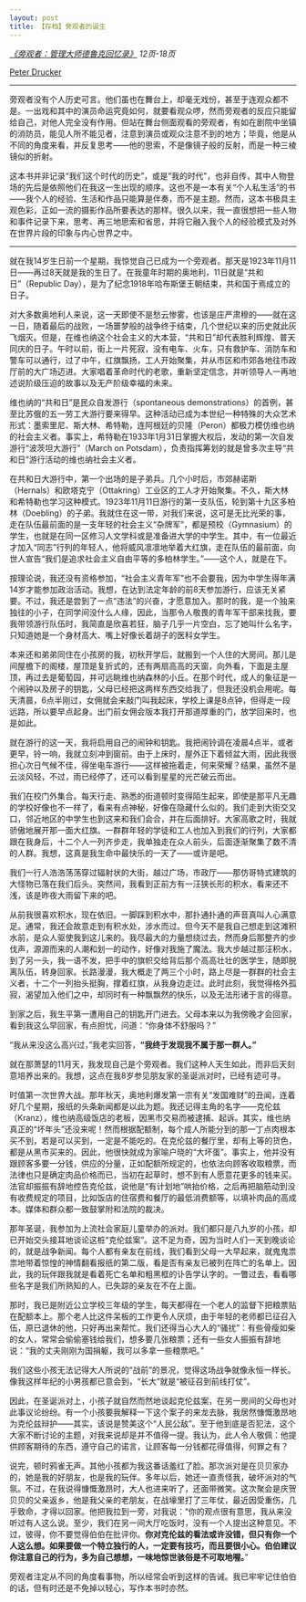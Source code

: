 ```yaml
---
layout: post
title: 【存档】旁观者的诞生
---
```

*[《旁观者：管理大师德鲁克回忆录》](http://book.douban.com/subject/1433346/) 12页-18页*

[Peter Drucker](http://en.wikipedia.org/wiki/Peter_Drucker)

***

旁观者没有个人历史可言。他们虽也在舞台上，却毫无戏份，甚至于连观众都不是。一出戏和其中的演员命运究竟如何，就要看观众啰，然而旁观者的反应只能留给自己，对他人完全没有作用。但站在舞台侧面观看的旁观者，有如在剧院中坐镇的消防员，能见人所不能见者，注意到演员或观众注意不到的地方；毕竟，他是从不同的角度来看，并反复思考——他的思索，不是像镜子般的反射，而是一种三棱镜似的折射。

这本书并非记录“我们这个时代的历史”，或是“我的时代”，也非自传，其中人物登场的先后是依照他们在我这一生出现的顺序。这也不是一本有关“个人私生活”的书——我个人的经验、生活和作品只能算是伴奏，而不是主题。然而，这本书极具主观色彩，正如一流的摄影作品所要表达的那样。很久以来，我一直很想把一些人物和事件记录下来，思考、再三地思索和省思，并将它融入我个人的经验模式及对外在世界片段的印象与内心世界之中。

***

就在我14岁生日前一个星期，我惊觉自己已成为一个旁观者。那天是1923年11月11日——再过8天就是我的生日了。在我童年时期的奥地利，11日就是“共和日”（Republic Day），是为了纪念1918年哈布斯堡王朝结束，共和国于焉成立的日子。

对大多数奥地利人来说，这一天即使不是愁云惨雾，也该是庄严肃穆的——就在这一日，随着最后的战败，一场噩梦般的战争终于结束，几个世纪以来的历史就此灰飞烟灭。但是，在维也纳这个社会主义的大本营，“共和日”却代表胜利辉煌、普天同庆的日子。午时以前，街上一片死寂，没有电车、火车，只有救护车、消防车和警车可以通行，过了中午，红旗飘扬，工人开始聚集，并从市区和市郊各地往市政厅前的大广场迈进。大家唱着革命时代的老歌，重新坚定信念，并听领导人一再地述说阶级压迫的故事以及无产阶级幸福的未来。

维也纳的“共和日”是民众自发游行（spontaneous demonstrations）的首例，甚至比苏俄的五一劳工大游行要来得早。这种活动已成为本世纪一种特殊的大众艺术形式：墨索里尼、斯大林、希特勒，连阿根廷的贝隆（Peron）都极力模仿维也纳的社会主义者。事实上，希特勒在1933年1月31日掌握大权后，发动的第一次自发游行“波茨坦大游行”（March on Potsdam），负责指挥筹划的就是曾多次主导“共和日”游行活动的维也纳社会主义者。

在共和日大游行中，第一个出场的是子弟兵。几个小时后，市郊赫诺斯（Hernals）和欧塔克宁（Ottakring）工业区的工人才开始聚集。不久，斯大林和希特勒也学习这种模式。1923年11月11日游行的第一支队伍，轮到第十九区多柏林（Doebling）的子弟。我就住在这一带，对我们来说，这可是无比光荣的事，走在队伍最前面的是一支年轻的社会主义“杂牌军”，都是预校（Gymnasium）的学生，也就是在同一区修习人文学科或是准备进大学的中学生。其中，有一位最近才加入“同志”行列的年轻人，他将威风凛凛地举着大红旗，走在队伍的最前面，向世人宣告“我们是追求社会主义自由平等的多柏林学生。”——这个人，就是在下。

按理论说，我还没有资格参加，“社会主义青年军”也不会要我，因为中学生得年满14岁才能参加政治活动。我想，在达到法定年龄的前8天参加游行，应该无关紧要。不过，我还是尝到了一点“违法”的兴奋，才愿意加入。那时的我，是一个独来独往的小子，在同学间没什么人缘，因此，当那令人敬畏的青年军干部来找我，要我带领游行队伍时，我简直是欣喜若狂，脑子几乎一片空白，忘了她叫什么名字，只知道她是一个身材高大、嘴上好像长着胡子的医科女学生。

本来还和弟弟同住在小孩房的我，初秋开学后，就搬到一个人住的大房间。那儿是间屋檐下的阁楼，屋顶是复折式的，还有两扇高高的天窗，向外看，下面是主屋顶，再过去是葡萄园，并可远眺维也纳森林的小丘。在那个时代，成人的象征是一个闹钟以及房子的钥匙，父母已经把这两样东西交给我了，但我还没机会用呢。每天清晨，6点半刚过，女佣就会来敲门叫我起床，学校上课是8点钟，但得走一段远路，所以要早点起身。出门前女佣会版本我打开那道厚重的门，放学回来时，也是如此。

就在游行的这一天，我将启用自己的闹钟和钥匙。我把闹铃调在凌晨4点半，或者更早，铃一响，我就立刻冲到窗前。由于上床时，屋外正下着倾盆大雨，因此我很担心次日气候不佳，得坐电车游行——这样被拖着走，何来荣耀？结果，虽然不是云淡风轻，不过，雨已经停了，还可以看到星星的光芒破云而出。

我们在校门外集合。每天行走、熟悉的街道顿时变得陌生起来，即使是那平凡无趣的学校好像也不一样了，看来有点神秘，好像在隐藏什么似的。我们走到大街交叉口，邻近地区的中学生也到这来和我们会合，并在后面排好。大家高歌之时，我就骄傲地展开那一面大红旗。一群群年轻的学徒和工人也加入到我们的行列，大家都跟在我身后，十二个人一列齐步走，我单独走在众人前头，后面逐渐聚集了数不清的人群。我想，这真是我生命中最快乐的一天了——或许是吧。

我们一行人浩浩荡荡穿过辐射状的大街，越过广场，市政厅——那仿哥特式建筑的大怪物已落在我们后头。突然间，我看到正前方有一汪狭长形的积水，看来还不浅，该是昨夜大雨留下来的吧。

从前我很喜欢积水，现在依旧。一脚踩到积水中，那扑通扑通的声音真叫人心满意足。通常，我还会故意走到有积水处，涉水而过。但今天不是我自己想走到这滩积水前，是众人驱使我到这儿来的。我尽最大的力量想绕过去，然而身后那整齐的步伐声，源源而来的人潮和划一的动作，好像对我施了魔法。我大步越过那汪积水，到了另一头，我一语不发，把手中的旗帜交给背后那个高高壮壮的医学生，随即脱离队伍，转身回家。长路漫漫，我大概走了两三个小时，路上尽是一群群的社会主义者，十二个一列抬头挺胸，撑着红旗，从我身边走过。此时此刻，我觉得格外孤寂，渴望加入他们之中，却同时有一种飘飘然的快乐，以及无法形诸于言的得意。

到家之后，我生平第一遭用自己的钥匙开门进去。父母本来以为我傍晚才会回家，看到我这么早回家，有点担忧，问道：“你身体不舒服吗？”

“我从来没这么高兴过，”我老实回答，**“我终于发现我不属于那一群人。”**

就在那萧瑟的11月天，我发现自己是个旁观者。我们这种人天生如此，而非后天刻意培养出来的。我想，这点在我8岁参见朋友家的圣诞派对时，已经有迹可寻。

时值第一次世界大战。那年秋天，奥地利爆发第一宗有关“发国难财”的丑闻，连着好几个星期，报纸的头条新闻都是以此为题。我还记得主角的名字——克伦兹（Kranz），维也纳高级饭店的老板，因黑市交易而被逮捕、起诉。其实，维也纳真正的“坏年头”还没来呢！然而根据配额制，每个成人所能分到的那一丁点肉根本买不到，若是可以买到，一定是不能吃的。在克伦兹的餐厅里，却有上等的货色，都是从黑市买来的。因此，他很快就成为家喻户晓的“大坏蛋”。事实上，他并没有跟顾客多要一分钱，供应的分量，正如配额所规定的，也依法向顾客收取粮票，而法律也只是确定肉品价格而已，当初在起草时，想不到有人愿意花更多的钱来买。法官却振振有辞地控告克伦兹，说他是“有计划地”哄抬价格，之后再把脑筋动到没有收费规定的项目，比如饭店的住宿费和餐厅的最低消费额等，以填补肉品的高成本。媒体和群众都一致鼓掌附和法院的裁决。

那年圣诞，我参加为上流社会家庭儿童举办的派对。我们都只是八九岁的小孩，却已开始交头接耳地谈论这桩“克伦兹案”。这不足为奇，因为当时人们一天到晚谈论的，就是战争新闻。每个人都有亲友在前线，我们看到父母一大早起来，就鬼鬼祟祟地带着惊惶的神情翻看报纸的第二版，看是否有亲友已被列在阵亡的名单上。因此，我的玩伴跟我就是看着死亡名单和粗黑框的讣告学认字的。一瞥过去，看看哪些名字是我们所熟知的人，已失踪的亲友在不在上面。

那时，我已是附近公立学校三年级的学生，每天都得在一个老人的监督下把粮票贴在配额本上。那个老人比这件呆板的工作更令人厌烦，由于年轻的老师都已征召入伍，原已退休的他，只好再出来帮忙。我们还得当心大人的“骚扰”：有些骨瘦如柴的女人，常常会偷偷塞钱给我们，想多要几张粮票；还有一些女人振振有辞地说：“我的丈夫刚刚为国捐躯，我可以多拿一些粮票吧。”

我们这些小孩无法记得大人所说的“战前”的景况，觉得这场战争就像永恒一样长。像我这样年纪的小男孩都已意会到，“长大”就是“被征召到前线打仗”。

因此，在圣诞派对上，小孩子就自然而然地谈起克伦兹案，在另一房间的父母也对此事议论纷纷。有一个小孩要我解释一下这个案子的来龙去脉，我居然慷慨激昂地为克伦兹辩护——其实，该说是赞美这个“人民公敌”。至于他到底是否犯法，这个大家不断讨论的主题，对我来说却是并不值得一提。我认为，此人令人敬佩：他提供顾客期待的东西，遵守自己的诺言，让顾客每一分钱都花得值得，何罪之有？

说完，顿时鸦雀无声。其他小孩都为我这番话羞红了脸。那次派对是在贝贝家办的，她是我的好朋友，也是我的玩伴。多年以后，她还一直责怪我，破坏派对的气氛。不过，在我说得慷慨激昂时，大人也进来听了，还面带微笑。这次聚会是庆贺贝贝的父亲返乡，他是我父亲的老朋友，在战壕里打了三年仗，最近因受重伤，几乎致命，才得以回家。他把我拉到一旁，对我说：“你的观点很有意思，我从来没听过有人这么说。至少，我们在另一间大厅吃饭时，没有一个人提出这种意见。不过，彼得，你不要觉得伯伯在批评你。**你对克伦兹的看法或许没错，但只有你一个人这么想。如果要做一个特立独行的人，一定要有技巧，而且要很小心。伯伯建议你注意自己的行为，多为自己想想，一味地惊世骇俗是不可取地喔。**”

旁观者注定从不同的角度看事物，所以经常会听到这样的告诫。我已牢牢记住伯伯的话，但有时还是不免掉以轻心，写作本书时亦然。

